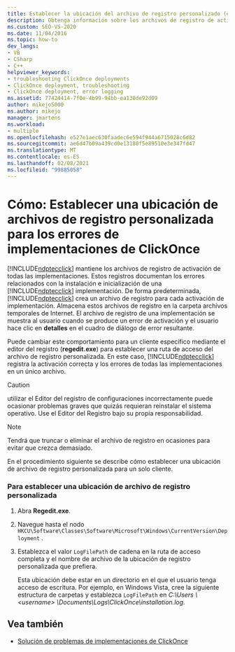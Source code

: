 ```yaml
---
title: Establecer la ubicación del archivo de registro personalizado (errores de implementación de ClickOnce)
description: Obtenga información sobre los archivos de registro de activación que ClickOnce mantiene para todas las implementaciones, que documentan los errores de instalación e inicialización de una implementación ClickOnce.
ms.custom: SEO-VS-2020
ms.date: 11/04/2016
ms.topic: how-to
dev_langs:
- VB
- CSharp
- C++
helpviewer_keywords:
- troubleshooting ClickOnce deployments
- ClickOnce deployment, troubleshooting
- ClickOnce deployment, error logging
ms.assetid: 77424414-7f0e-4b99-94bb-ea130de92d09
author: mikejo5000
ms.author: mikejo
manager: jmartens
ms.workload:
- multiple
ms.openlocfilehash: e527e1aec630faadec6e594f944a6715028c6d82
ms.sourcegitcommit: ae6d47b09a439cd0e13180f5e89510e3e347fd47
ms.translationtype: MT
ms.contentlocale: es-ES
ms.lasthandoff: 02/08/2021
ms.locfileid: "99885058"
---
```

# <a name="how-to-set-a-custom-log-file-location-for-clickonce-deployment-errors"></a>Cómo: Establecer una ubicación de archivos de registro personalizada para los errores de implementaciones de ClickOnce
[!INCLUDE[ndptecclick](../deployment/includes/ndptecclick_md.md)] mantiene los archivos de registro de activación de todas las implementaciones. Estos registros documentan los errores relacionados con la instalación e inicialización de una [!INCLUDE[ndptecclick](../deployment/includes/ndptecclick_md.md)] implementación. De forma predeterminada, [!INCLUDE[ndptecclick](../deployment/includes/ndptecclick_md.md)] crea un archivo de registro para cada activación de implementación. Almacena estos archivos de registro en la carpeta archivos temporales de Internet. El archivo de registro de una implementación se muestra al usuario cuando se produce un error de activación y el usuario hace clic en **detalles** en el cuadro de diálogo de error resultante.

 Puede cambiar este comportamiento para un cliente específico mediante el editor del registro (**regedit.exe**) para establecer una ruta de acceso del archivo de registro personalizada. En este caso, [!INCLUDE[ndptecclick](../deployment/includes/ndptecclick_md.md)] registra la activación correcta y los errores de todas las implementaciones en un único archivo.

> [!CAUTION]
> utilizar el Editor del registro de configuraciones incorrectamente puede ocasionar problemas graves que quizás requieran reinstalar el sistema operativo. Use el Editor del Registro bajo su propia responsabilidad.

> [!NOTE]
> Tendrá que truncar o eliminar el archivo de registro en ocasiones para evitar que crezca demasiado.

 En el procedimiento siguiente se describe cómo establecer una ubicación de archivo de registro personalizada para un solo cliente.

### <a name="to-set-a-custom-log-file-location"></a>Para establecer una ubicación de archivo de registro personalizada

1. Abra **Regedit.exe**.

2. Navegue hasta el nodo `HKCU\Software\Classes\Software\Microsoft\Windows\CurrentVersion\Deployment` .

3. Establezca el valor `LogFilePath` de cadena en la ruta de acceso completa y el nombre de archivo de la ubicación de registro personalizada que prefiera.

     Esta ubicación debe estar en un directorio en el que el usuario tenga acceso de escritura. Por ejemplo, en Windows Vista, cree la siguiente estructura de carpetas y establezca `LogFilePath` en *C:\Users \\ \<username> \Documents\Logs\ClickOnce\installation.log*.

## <a name="see-also"></a>Vea también
- [Solución de problemas de implementaciones de ClickOnce](../deployment/troubleshooting-clickonce-deployments.md)